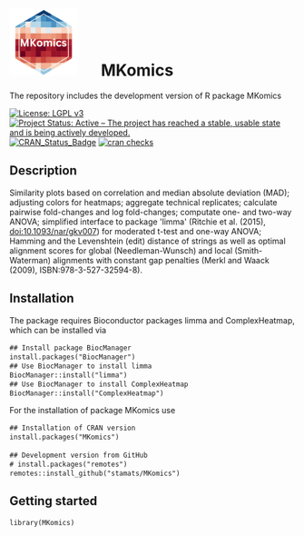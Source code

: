 # <img src="https://github.com/stamats/MKomics/raw/master/hex-MKomics.png" alt="MKomics" width="120"/> &emsp; MKomics
The repository includes the development version of R package MKomics

[![License: LGPL v3](https://img.shields.io/badge/License-LGPL%20v3-blue.svg)](https://www.gnu.org/licenses/lgpl-3.0)
[![Project Status: Active – The project has reached a stable, usable state and is being actively developed.](https://www.repostatus.org/badges/latest/active.svg)](https://www.repostatus.org/#active)
[![CRAN_Status_Badge](http://www.r-pkg.org/badges/version/MKomics)](http://cran.r-project.org/package=MKomics)
[![cran checks](https://badges.cranchecks.info/summary/MKomics.svg)](https://cran.r-project.org/web/checks/check_results_MKomics.html)

## Description
Similarity plots based on correlation and median absolute deviation (MAD); 
adjusting colors for heatmaps; aggregate technical replicates; calculate 
pairwise fold-changes and log fold-changes; computate one- and two-way ANOVA; 
simplified interface to package 'limma' (Ritchie et al. (2015), <doi:10.1093/nar/gkv007>) 
for moderated t-test and one-way ANOVA; Hamming and the Levenshtein (edit) 
distance of strings as well as optimal alignment scores for global (Needleman-Wunsch) 
and local (Smith-Waterman) alignments with constant gap penalties 
(Merkl and Waack (2009), ISBN:978-3-527-32594-8).

## Installation
The package requires Bioconductor packages limma and ComplexHeatmap, which can be 
installed via

```{r, eval = FALSE}
## Install package BiocManager
install.packages("BiocManager")
## Use BiocManager to install limma
BiocManager::install("limma")
## Use BiocManager to install ComplexHeatmap
BiocManager::install("ComplexHeatmap")
```

For the installation of package MKomics use

```{r, eval = FALSE}
## Installation of CRAN version
install.packages("MKomics")

## Development version from GitHub
# install.packages("remotes")
remotes::install_github("stamats/MKomics")
```

## Getting started

```{r}
library(MKomics)
```
